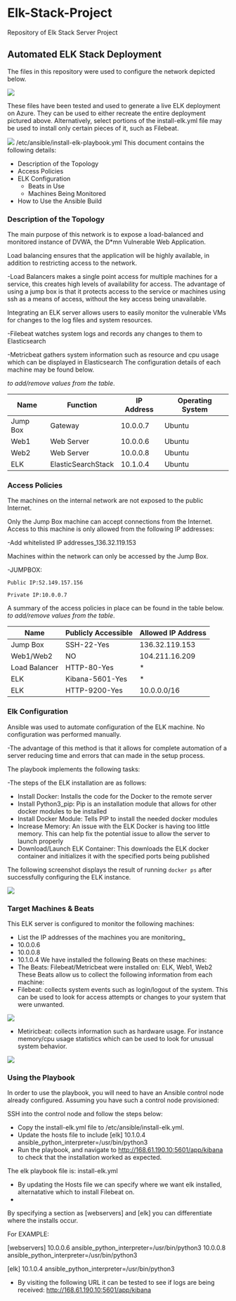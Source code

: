 # Elk-Stack-Project
Repository of Elk Stack Server Project
## Automated ELK Stack Deployment

The files in this repository were used to configure the network depicted below.

![](Diagrams/Network_Diagram.png.png)


These files have been tested and used to generate a live ELK deployment on Azure. They can be used to either recreate the entire deployment pictured above. Alternatively, select portions of the install-elk.yml file may be used to install only certain pieces of it, such as Filebeat.

![](Ansible/install-elk.yml)
         /etc/ansible/install-elk-playbook.yml
This document contains the following details:
- Description of the Topology
- Access Policies
- ELK Configuration
  - Beats in Use
  - Machines Being Monitored
- How to Use the Ansible Build


### Description of the Topology

The main purpose of this network is to expose a load-balanced and monitored instance of DVWA, the D*mn Vulnerable Web Application.

Load balancing ensures that the application will be highly available, in addition to restricting access to the network.

-Load Balancers makes a single point access for multiple machines for a service, this creates high levels of availability for access.  The advantage of using a jump box is that it protects access to the service or machines using ssh as a means of access, without the key access being unavailable. 

Integrating an ELK server allows users to easily monitor the vulnerable VMs for changes to the log files and system resources.

-Filebeat watches system logs and records any changes to them to Elasticsearch

-Metricbeat gathers system information such as resource and cpu usage which can be displayed in Elasticsearch
The configuration details of each machine may be found below.

_[](http://www.tablesgenerator.com/markdown_tables) to add/remove values from the table_.

| Name     | Function           | IP Address | Operating System |
|----------|--------------------|------------|------------------|
| Jump Box | Gateway            | 10.0.0.7   | Ubuntu           |
| Web1     | Web Server         | 10.0.0.6   | Ubuntu           |
| Web2     | Web Server         | 10.0.0.8   | Ubuntu           |
| ELK      | ElasticSearchStack | 10.1.0.4   | Ubuntu           |


### Access Policies

The machines on the internal network are not exposed to the public Internet. 

Only the Jump Box machine can accept connections from the Internet. Access to this machine is only allowed from the following IP addresses:

-Add whitelisted IP addresses_136.32.119.153

Machines within the network can only be accessed by the Jump Box.

-JUMPBOX:

	Public IP:52.149.157.156
	
	Private IP:10.0.0.7
	
A summary of the access policies in place can be found in the table below.
_[](http://www.tablesgenerator.com/markdown_tables) to add/remove values from the table_.

| Name          | Publicly Accessible | Allowed IP Address |
|---------------|---------------------|--------------------|
| Jump Box      | SSH-22-Yes          | 136.32.119.153     |
| Web1/Web2     | NO                  | 104.211.16.209     |
| Load Balancer | HTTP-80-Yes         | *                  |
| ELK           | Kibana-5601-Yes     | *                  |
| ELK           | HTTP-9200-Yes       | 10.0.0.0/16        |

### Elk Configuration

Ansible was used to automate configuration of the ELK machine. No configuration was performed manually.  


-The advantage of this method is that it allows for complete automation of a server reducing time and errors that can made in the setup process.

The playbook implements the following tasks:

-The steps of the ELK installation are as follows:

- Install Docker: Installs the code for the Docker to the remote server
- Install Python3_pip: Pip is an installation module that allows for other docker modules to be installed
- Install Docker Module: Tells PIP to install the needed docker modules
- Increase Memory: An issue with the ELK Docker is having too little memory. This can help fix the potential issue to allow the server to launch properly
- Download/Launch ELK Container: This downloads the ELK docker container and initializes it with the specified ports being published

The following screenshot displays the result of running `docker ps` after successfully configuring the ELK instance.

![](Diagrams/Docker.png.png)


### Target Machines & Beats
This ELK server is configured to monitor the following machines:
- List the IP addresses of the machines you are monitoring_
- 10.0.0.6
- 10.0.0.8
- 10.1.0.4
We have installed the following Beats on these machines:
- The Beats: Filebeat/Metricbeat were installed on: ELK, Web1, Web2
These Beats allow us to collect the following information from each machine:
- Filebeat: collects system events such as login/logout of the system. This can be used to look for access attempts or changes to your system that were unwanted. 

![](https://github.com/andrewjameslee1988/Elk-Stack-Project/blob/main/Diagrams/FileBeat%20syslog.png.png?raw=true)
 
- Metiricbeat: collects information such as hardware usage. For instance memory/cpu usage statistics which can be used to look for unusual system behavior. 

![](https://github.com/andrewjameslee1988/Elk-Stack-Project/blob/main/Diagrams/MetricBeat%20syslog.png.png)

### Using the Playbook
In order to use the playbook, you will need to have an Ansible control node already configured. Assuming you have such a control node provisioned: 

SSH into the control node and follow the steps below:
- Copy the install-elk.yml file to /etc/ansible/install-elk.yml.
- Update the hosts file to include [elk] 10.1.0.4 ansible_python_interpreter=/usr/bin/python3
- Run the playbook, and navigate to http://168.61.190.10:5601/app/kibana to check that the installation worked as expected.


The elk playbook file is: install-elk.yml

- By updating the Hosts file we can specify where we want elk installed, alternatative which to install Filebeat on.  
- 
By specifying a section as [webservers] and [elk] you can differentiate where the installs occur. 

For EXAMPLE:

[webservers]
10.0.0.6 ansible_python_interpreter=/usr/bin/python3
10.0.0.8 ansible_python_interpreter=/usr/bin/python3

[elk]
10.1.0.4 ansible_python_interpreter=/usr/bin/python3

- By visiting the following URL it can be tested to see if logs are being received:
http://168.61.190.10:5601/app/kibana
